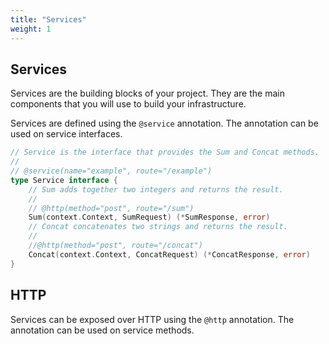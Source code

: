```yaml
---
title: "Services"
weight: 1
---
```


## Services

Services are the building blocks of your project. They are the main components that you will use to build your infrastructure.

Services are defined using the `@service` annotation. The annotation can be used on service interfaces.

```go
// Service is the interface that provides the Sum and Concat methods.
//
// @service(name="example", route="/example")
type Service interface {
	// Sum adds together two integers and returns the result.
	//
	// @http(method="post", route="/sum")
	Sum(context.Context, SumRequest) (*SumResponse, error)
	// Concat concatenates two strings and returns the result.
	//
	//@http(method="post", route="/concat")
	Concat(context.Context, ConcatRequest) (*ConcatResponse, error)
}
```

## HTTP

Services can be exposed over HTTP using the `@http` annotation. The annotation can be used on service methods.
